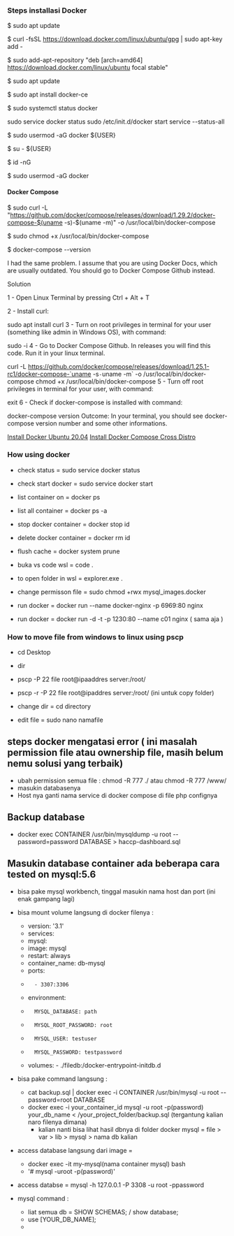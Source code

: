 ### Steps installasi Docker
$ sudo apt update

$ curl -fsSL https://download.docker.com/linux/ubuntu/gpg | sudo apt-key add -

$ sudo add-apt-repository "deb [arch=amd64] https://download.docker.com/linux/ubuntu focal stable"

$ sudo apt update

$ sudo apt install docker-ce

$ sudo systemctl status docker

sudo service docker status
sudo /etc/init.d/docker start
service --status-all

$ sudo usermod -aG docker ${USER}

$ su - ${USER}

$ id -nG

$ sudo usermod -aG docker <USER>

#### Docker Compose

$ sudo curl -L "https://github.com/docker/compose/releases/download/1.29.2/docker-compose-$(uname -s)-$(uname -m)" -o /usr/local/bin/docker-compose

$ sudo chmod +x /usr/local/bin/docker-compose

$ docker-compose --version


I had the same problem. I assume that you are using Docker Docs, which are usually outdated. You should go to Docker Compose Github instead.

Solution

1 - Open Linux Terminal by pressing Ctrl + Alt + T

2 - Install curl:

sudo apt install curl
3 - Turn on root privileges in terminal for your user (something like admin in Windows OS), with command:

sudo -i
4 - Go to Docker Compose Github. In releases you will find this code. Run it in your linux terminal.

curl -L https://github.com/docker/compose/releases/download/1.25.1-rc1/docker-compose-`uname -s`-`uname -m` -o /usr/local/bin/docker-compose
chmod +x /usr/local/bin/docker-compose
5 - Turn off root privileges in terminal for your user, with command:

exit
6 - Check if docker-compose is installed with command:

docker-compose version
Outcome: In your terminal, you should see docker-compose version number and some other informations.

[Install Docker Ubuntu 20.04](https://www.digitalocean.com/community/tutorials/how-to-install-and-use-docker-on-ubuntu-20-04)
[Install Docker Compose Cross Distro](https://www.digitalocean.com/community/tutorials/how-to-install-and-use-docker-compose-on-ubuntu-20-04)

### How using docker
- check status = sudo service docker status
- check start docker = sudo service docker start

- list container on = docker ps
- list all container = docker ps -a

- stop docker container = docker stop id
- delete docker container = docker rm id
- flush cache = docker system prune

- buka vs code wsl = code .
- to open folder in wsl = explorer.exe .
- change permisson file = sudo chmod +rwx mysql_images.docker


- run docker = docker run --name docker-nginx -p 6969:80 nginx
- run docker = docker run -d -t -p 1230:80 --name c01 nginx ( sama aja )

### How to move file from windows to linux using pscp
- cd Desktop
- dir
- pscp -P 22 file root@ipaaddres server:/root/
- pscp -r -P 22 file root@ipaddres server:/root/ (ini untuk copy folder)

- change dir = cd directory
- edit file = sudo nano namafile


## steps docker mengatasi error ( ini masalah permission file atau ownership file, masih belum nemu solusi yang terbaik)
- ubah permission semua file : chmod -R 777 ./ atau chmod -R 777 /www/
- masukin databasenya
- Host nya ganti nama service di docker compose di file php confignya

## Backup database
- docker exec CONTAINER /usr/bin/mysqldump -u root --password=password DATABASE > haccp-dashboard.sql

## Masukin database container ada beberapa cara tested on mysql:5.6
- bisa pake mysql workbench, tinggal masukin nama host dan port (ini enak gampang lagi)
- bisa mount volume langsung di docker filenya :
    -   version: '3.1'
    -   services:
    -   mysql:
    -   image: mysql
    -   restart: always
    -   container_name: db-mysql
    -   ports:
    -       - 3307:3306
    -   environment:
    -       MYSQL_DATABASE: path
    -       MYSQL_ROOT_PASSWORD: root
    -       MYSQL_USER: testuser
    -       MYSQL_PASSWORD: testpassword
    -   volumes:
            - ./filedb:/docker-entrypoint-initdb.d

- bisa pake command langsung :
    - cat backup.sql | docker exec -i CONTAINER /usr/bin/mysql -u root --password=root DATABASE
    - docker exec -i your_container_id mysql -u root -p(password) your_db_name < /your_project_folder/backup.sql (tergantung kalian naro filenya dimana)
        - kalian nanti bisa lihat hasil dbnya di folder docker mysql = file > var > lib > mysql > nama db kalian

- access database langsung dari image = 
    - docker exec -it my-mysql(nama container mysql) bash
    - '# mysql -uroot -p(password)'
- access databse = mysql -h 127.0.0.1 -P 3308 -u root -ppassword
- mysql command :
    - liat semua db = SHOW SCHEMAS; / show database;
    - use [YOUR_DB_NAME];
    - 
